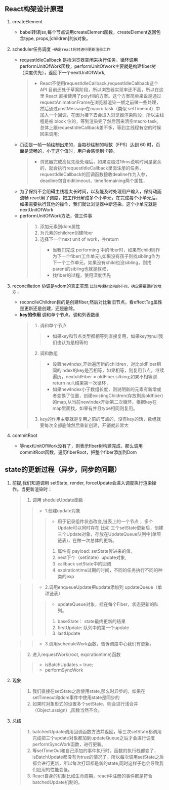 ## React构架设计原理
1. createElement
    - babel转译jsx,每个节点调用createElement函数，createElement返回包含type, props,[children]的js对象。
2. scheduler任务调度 -`确定react何时进行更新渲染工作`
    - requestIdleCallback 是捡浏览器空闲来执行任务。循环调用performUnitOfWork函数，performUnitOfwork主要就是构建fiber树（深度优先），返回下一个nextUnitOfWork,
      > - React不使用requestIdleCallback,requestIdleCallback这个 API 目前还处于草案阶段，所以浏览器实现率还不高，所以在这里 React 直接使用了polyfill的方案。这个方案简单来说是通过requestAnimationFrame在浏览器渲染一帧之前做一些处理，然后通过postMessage在macro task（类似 setTimeout）中加入一个回调，在因为接下去会进入浏览器渲染阶段，所以主线程是被 block 住的，等到渲染完了然后回来清空macro task。总体上跟requestIdleCallback差不多，等到主线程有空的时候回来调用;
    - 页面是一帧一帧绘制出来的，当每秒绘制的帧数（FPS）达到 60 时，页面是流畅的，小于这个值时，用户会感觉到卡顿。
      > - 浏览器完成高优先级处理后，如果没超过16ms说明时间是富余的，就会执行requestIdleCallback里面注册的任务，requestIdleCallback的回调函数接收dealine作为入参，deadline包含diditimeout，timeRemaining两个属性，
    - 为了保持不会阻碍主线程太长时间，以及能及时处理用户输入，保持动画流畅 react用了调度，把工作分解成多个小单元，在完成每个小单元后，如果需要执行其他的操作，我们就让浏览器中断渲染。这个小单元就是nextUnitOfWork
    - performUnitOfWork方法，做三件事
      > 1. 添加元素到dom属性
      > 2. 为元素的children创建fiber
      > 3. 选择下一个next unit of work，并return
      >> - 当我们完成 performing 中的fiber时，如果有child则作为下一个fiber(工作单元),如果没有孩子则找sibling作为下一个工作单元，如果没有child也没sibling，则找parent的sibling也就是叔叔，
      >> - 找fiber的过程，使用深度优先
  
3. reconciliation 协调是vdom的真正实现 `比较两棵树之间的不同，确定需要更新的地方；`
    - reconcileChildren目的是创建fiber,然后对比新旧节点，看effectTag属性是更新还是创建，还是删除。
    - **key的作用** 调和单个节点，调和列表数组
      > 1. 调和单个节点
      >> - 如果key和节点类型都相等则直接复用，如果key为null我们也认为是相等的
      > 2. 调和数组
      >> - 设置newIndex,开始遍历新的children，对比oldFiber相同的index的key是否相等，如果相等，则复用节点，继续遍历，nextoldFiber = oldFiber.silbing;如果不相等则return null,结束第一次循环，
      >> - 如果newIndex小于数组长度，则说明新的元素有新增或者变换了位置，创建existingChildren(存放剩余oldfiber)的map,从当前newIndex开始第二次循环，根据key在map里面找，如果有并且type相同则复用。
      > 3. key的作用主要就是复用之前的节点的，没有key的话，数组就要每次全部删除然后重新创建，开销就非常大
      
4. commitRoot
    - 等nextUnitOfWork没有了，则表示fiber树构建完成，那么调用commitRoot函数，遍历fiberRoot，把整个fiber添加到Dom

## state的更新过程（异步，同步的问题）
1. 前提,我们知道调用 setState, render, forceUpdate会进入调度执行渲染操作。当更新渲染时：
    > 1. 调用 sheduleUpdate函数
    >> - 1.创建update对象
    >>> - 用于记录组件状态改变,链表上的一个节点 ，多个Update可以同时存在  比如 三个setState更新后，创建三个Update对象，存放在UpdateQueue队列中(单项链表)，在做一次总体的更新。
    >>> 1. 属性有 payload: setState传进来的值，
    >>> 2. next下个（setState）update对象,
    >>> 3. callback setState中的回调 
    >>> 4. expirationtime过期的时间，不同的任务执行不同的种类的exp
    
    >> - 2.调用enqueueUpdate把update添加到 updateQueue（单项链表）
    >>> - updateQueue对象，挂在每个Fiber，状态更新的队列。
    >>> 1. baseState： state最终更新的结果
    >>> 2. firstUpdate: 队列中的第一个update
    >>> 3. lastUpdate
    
    >> - 3.调用scheduleWork函数，告诉调度中心我们有更新。
    
    > 2. 进入requestWork(root, expirationtime)函数 
    >> - isBatchUpdates = true;
    >> - performSyncWork

2. 现象
    > 1. 我们直接在setState之后使用state,那么时异步的，如果在setTimeout和dom事件中使用state是同步的
    > 2. 如果时对象形式的设置多个setState，则会进行浅合并（Object.assign）,函数当然不会。
   
3. 总结
    > 1. batchedUpdate调用回调函数方法并返回，等三次setState都调用完成把三个update对象都加到updateQueue之后才会进行调度performSyncWork函数，进行更新。
    > 2. 等setTimeOut和自己添加的事件执行时，函数的执行栈都变了，isBatchUpdate都没有为true的情况了。所以每次调用setState之后都会进行更新，所以每次打印都是新的state,同时这样子也会导致我们应用的性能变低。
    > 3. React自身的机制比如生命周期，react中注册的事件都是符合batchedUpdate机制的。
